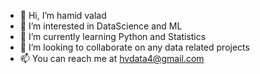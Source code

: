 - 👋 Hi, I’m hamid valad
- 👀 I’m interested in DataScience and ML
- 🌱 I’m currently learning Python and Statistics
- 💞️ I’m looking to collaborate on any data related projects
- 📫 You can reach me at hvdata4@gmail.com

<!---
hamidvalad/hamidvalad is a ✨ special ✨ repository because its `README.md` (this file) appears on your GitHub profile.
You can click the Preview link to take a look at your changes.
--->
